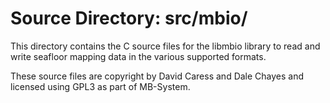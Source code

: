 # Source Directory: src/mbio/

This directory contains the C source files for the libmbio library to read and
write seafloor mapping data in the various supported formats.

These source files are copyright by David Caress and Dale Chayes and licensed
using GPL3 as part of MB-System.
